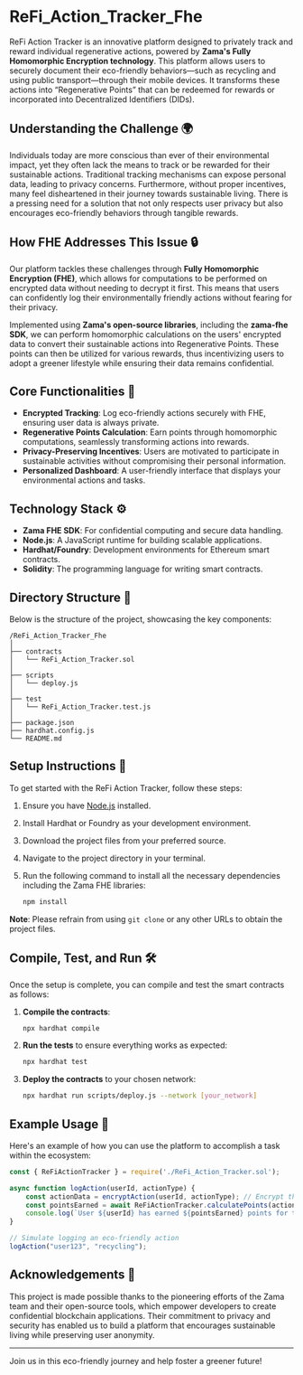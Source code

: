 # ReFi_Action_Tracker_Fhe

ReFi Action Tracker is an innovative platform designed to privately track and reward individual regenerative actions, powered by **Zama's Fully Homomorphic Encryption technology**. This platform allows users to securely document their eco-friendly behaviors—such as recycling and using public transport—through their mobile devices. It transforms these actions into “Regenerative Points” that can be redeemed for rewards or incorporated into Decentralized Identifiers (DIDs).

## Understanding the Challenge 🌍

Individuals today are more conscious than ever of their environmental impact, yet they often lack the means to track or be rewarded for their sustainable actions. Traditional tracking mechanisms can expose personal data, leading to privacy concerns. Furthermore, without proper incentives, many feel disheartened in their journey towards sustainable living. There is a pressing need for a solution that not only respects user privacy but also encourages eco-friendly behaviors through tangible rewards.

## How FHE Addresses This Issue 🔒

Our platform tackles these challenges through **Fully Homomorphic Encryption (FHE)**, which allows for computations to be performed on encrypted data without needing to decrypt it first. This means that users can confidently log their environmentally friendly actions without fearing for their privacy. 

Implemented using **Zama's open-source libraries**, including the **zama-fhe SDK**, we can perform homomorphic calculations on the users' encrypted data to convert their sustainable actions into Regenerative Points. These points can then be utilized for various rewards, thus incentivizing users to adopt a greener lifestyle while ensuring their data remains confidential.

## Core Functionalities 🌟

- **Encrypted Tracking**: Log eco-friendly actions securely with FHE, ensuring user data is always private.
- **Regenerative Points Calculation**: Earn points through homomorphic computations, seamlessly transforming actions into rewards.
- **Privacy-Preserving Incentives**: Users are motivated to participate in sustainable activities without compromising their personal information.
- **Personalized Dashboard**: A user-friendly interface that displays your environmental actions and tasks.

## Technology Stack ⚙️

- **Zama FHE SDK**: For confidential computing and secure data handling.
- **Node.js**: A JavaScript runtime for building scalable applications.
- **Hardhat/Foundry**: Development environments for Ethereum smart contracts.
- **Solidity**: The programming language for writing smart contracts.

## Directory Structure 📂

Below is the structure of the project, showcasing the key components:

```
/ReFi_Action_Tracker_Fhe
│
├── contracts
│   └── ReFi_Action_Tracker.sol
│
├── scripts
│   └── deploy.js
│
├── test
│   └── ReFi_Action_Tracker.test.js
│
├── package.json
├── hardhat.config.js
└── README.md
```

## Setup Instructions 🚀

To get started with the ReFi Action Tracker, follow these steps:

1. Ensure you have [Node.js](https://nodejs.org/) installed.
2. Install Hardhat or Foundry as your development environment.
3. Download the project files from your preferred source.
4. Navigate to the project directory in your terminal.
5. Run the following command to install all the necessary dependencies including the Zama FHE libraries:

   ```bash
   npm install
   ```

**Note**: Please refrain from using `git clone` or any other URLs to obtain the project files.

## Compile, Test, and Run 🛠️

Once the setup is complete, you can compile and test the smart contracts as follows:

1. **Compile the contracts**:
   
   ```bash
   npx hardhat compile
   ```

2. **Run the tests** to ensure everything works as expected:

   ```bash
   npx hardhat test
   ```

3. **Deploy the contracts** to your chosen network:

   ```bash
   npx hardhat run scripts/deploy.js --network [your_network]
   ```

## Example Usage 🔧

Here's an example of how you can use the platform to accomplish a task within the ecosystem:

```javascript
const { ReFiActionTracker } = require('./ReFi_Action_Tracker.sol');

async function logAction(userId, actionType) {
    const actionData = encryptAction(userId, actionType); // Encrypt the action data using FHE
    const pointsEarned = await ReFiActionTracker.calculatePoints(actionData); // Calculate points homomorphically
    console.log(`User ${userId} has earned ${pointsEarned} points for their ${actionType}!`);
}

// Simulate logging an eco-friendly action
logAction("user123", "recycling");
```

## Acknowledgements 🙏

This project is made possible thanks to the pioneering efforts of the Zama team and their open-source tools, which empower developers to create confidential blockchain applications. Their commitment to privacy and security has enabled us to build a platform that encourages sustainable living while preserving user anonymity.

---

Join us in this eco-friendly journey and help foster a greener future!
